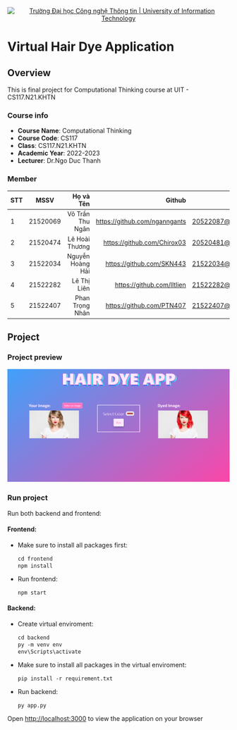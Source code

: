 <p align="center">
  <a href="https://www.uit.edu.vn/" title="Trường Đại học Công nghệ Thông tin" style="border: none;">
    <img src="https://i.imgur.com/WmMnSRt.png" alt="Trường Đại học Công nghệ Thông tin | University of Information Technology">
  </a>
</p>

# Virtual Hair Dye Application

## Overview

This is final project for Computational Thinking course at UIT - CS117.N21.KHTN
### Course info
* **Course Name**: Computational Thinking
* **Course Code**: CS117
* **Class**: CS117.N21.KHTN
* **Academic Year**: 2022-2023
* **Lecturer**: Dr.Ngo Duc Thanh
### Member
| STT    | MSSV          | Họ và Tên              | Github                                               | Email                   |
| ------ |:-------------:| ----------------------:|-----------------------------------------------------:|-------------------------:
| 1      | 21520069      | Võ Trần Thu Ngân     |https://github.com/nganngants                     |20522087@gm.uit.edu.vn   |
| 2      | 21520474      | Lê Hoài Thương     |https://github.com/Chirox03                    |20520481@gm.uit.edu.vn   |
| 3      | 21522034      | Nguyễn Hoàng Hải       |https://github.com/SKN443                         |21522034@gm.uit.edu.vn   |
| 4      | 21522282      | Lê Thị Liên          |https://github.com/lltlien                        |21522282@gm.uit.edu.vn   |
| 5      | 21522407      | Phan Trọng Nhân      |   https://github.com/PTN407                       |21522407@gm.uit.edu.vn   |
## Project
### Project preview
![Alt text](image.png)


### Run project
Run both backend and frontend:

#### Frontend:

* Make sure to install all packages first:
    ```
    cd frontend
    npm install
    ```

* Run frontend:
    ```
    npm start
    ```

#### Backend:
* Create virtual enviroment:
    ```
    cd backend
    py -m venv env
    env\Scripts\activate
    ```
* Make sure to install all packages in the virtual enviroment:

    ```
    pip install -r requirement.txt
    ```
* Run backend:
    ```
    py app.py
    ```
Open [http://localhost:3000](http://localhost:3000) to view the application on your browser
